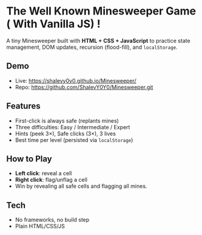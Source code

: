 # The Well Known Minesweeper Game ( With Vanilla JS) ! 

A tiny Minesweeper built with **HTML + CSS + JavaScript** to practice state management, DOM updates, recursion (flood-fill), and `localStorage`.

## Demo
- Live: https://shalevy0y0.github.io/Minesweeper/
- Repo: https://github.com/ShalevY0Y0/Minesweeper.git

## Features
- First-click is always safe (replants mines)
- Three difficulties: Easy / Intermediate / Expert
- Hints (peek 3×), Safe clicks (3×), 3 lives
- Best time per level (persisted via `localStorage`)

## How to Play
- **Left click**: reveal a cell  
- **Right click**: flag/unflag a cell  
- Win by revealing all safe cells and flagging all mines.

## Tech
- No frameworks, no build step
- Plain HTML/CSS/JS
